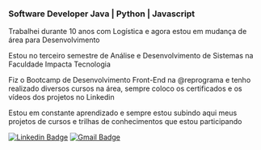 ### Software Developer Java | Python | Javascript

  Trabalhei durante 10 anos com Logística e agora estou em mudança de área para Desenvolvimento 
  
  Estou no terceiro semestre de Análise e Desenvolvimento de Sistemas na Faculdade Impacta Tecnologia
  
  Fiz o Bootcamp de Desenvolvimento Front-End na @reprograma e tenho realizado diversos cursos na área, sempre coloco os certificados e os vídeos dos projetos no Linkedin
  
  Estou em constante aprendizado e sempre estou subindo aqui meus projetos de cursos e trilhas de conhecimentos que estou participando

[![Linkedin Badge](https://img.shields.io/badge/-linkedIn-blue?style=flat-square&logo=Linkedin&logoColor=white&link=https://www.linkedin.com/in/tanejasaksham/)](https://www.linkedin.com/in/carolaraujodev/)      [![Gmail Badge](https://img.shields.io/badge/-gmail-c14438?style=flat-square&logo=Gmail&logoColor=white&link=mailto:ola.lorenarabelo@gmail.com)](mailto:carolaraujodev@gmail.com)

